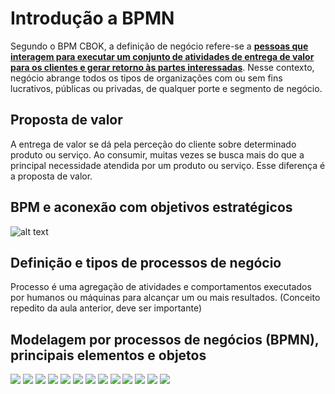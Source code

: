 # Introdução a BPMN

Segundo o BPM CBOK, a definição de negócio refere-se a <u>**pessoas que interagem para executar um conjunto de atividades
de entrega de valor para os clientes e gerar retorno às partes
interessadas**</u>. Nesse contexto, negócio abrange todos os tipos de organizações com
ou sem fins lucrativos, públicas ou privadas, de qualquer porte e
segmento de negócio.

## Proposta de valor

A entrega de valor se dá pela perceção do cliente sobre determinado produto ou serviço. Ao consumir, muitas vezes se busca mais do que a principal necessidade atendida por um produto ou serviço. Esse diferença é a proposta de valor.

## BPM e aconexão com objetivos estratégicos

![alt text](../assets/BPM01.png)

## Definição e tipos de processos de negócio

Processo é uma agregação de atividades e comportamentos executados por humanos ou máquinas para alcançar um ou mais resultados. (Conceito repedito da aula anterior, deve ser importante)

## Modelagem por processos de negócios (BPMN), principais elementos e objetos

![](../assets/BPMN01.png)
![](../assets/BPMN02.png)
![](../assets/BPMN03.png)
![](../assets/BPMN04.png)
![](../assets/BPMN05.png)
![](../assets/BPMN06.png)
![](../assets/BPMN07.png)
![](../assets/BPMN08.png)
![](../assets/BPMN09.png)
![](../assets/BPMN010.png)
![](../assets/BPMN011.png)
![](../assets/BPMN012.png)
![](../assets/BPMN013.png)
